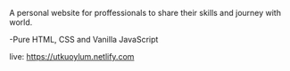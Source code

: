 A personal website for proffessionals to share their skills and journey with world.

-Pure HTML, CSS and Vanilla JavaScript

live: https://utkuoylum.netlify.com
